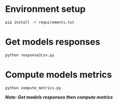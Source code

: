 # Environment setup
`pip install -r requirements.txt`

# Get models responses
`python response2csv.py`

# Compute models metrics
`python compute_metrics.py`

***Note: Get models responses then compute metrics***
